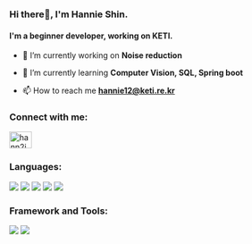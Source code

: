 ### Hi there👋, I'm Hannie Shin.
#### I'm a beginner developer, working on KETI.

- 🔭 I’m currently working on **Noise reduction**

- 🌱 I’m currently learning **Computer Vision, SQL, Spring boot**

- 📫 How to reach me **hannie12@keti.re.kr**

<h3 align="left">Connect with me:</h3>
<p align="left">
<a href="https://instagram.com/hann2ie" target="blank"><img align="center" src="https://cdn.jsdelivr.net/npm/simple-icons@3.0.1/icons/instagram.svg" alt="hann2ie" height="30" width="40" /></a>
</p>

<h3 align="left">Languages:</h3>
<p align="left">
  <img src="https://img.shields.io/badge/C++-00599C?style=flat-square&logo=cplusplus&logoColor=white">
  <img src="https://img.shields.io/badge/Python-3766AB?style=flat-square&logo=Python&logoColor=white">
  <img src="https://img.shields.io/badge/java-007396?style=flat-square&logo=java&logoColor=white"> 
  <img src="https://img.shields.io/badge/mysql-4479A1?style=flat-square&logo=mysql&logoColor=white"> 
  <img src="https://img.shields.io/badge/firebase-FFCA28?style=flat-square&logo=firebase&logoColor=white">
</p>

<h3 align="left">Framework and Tools:</h3>
<p align="left">
  <img src="https://img.shields.io/badge/spring-6DB33F?style=flat-square&logo=spring&logoColor=white"> 
  <img src="https://img.shields.io/badge/git-F05032?style=flat-square&logo=git&logoColor=white">
</p>
